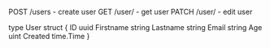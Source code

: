 POST /users - create user
GET /user/<id> - get user
PATCH /user/<id> - edit user
 
type User struct {
  ID uuid
  Firstname string
  Lastname string
  Email string
  Age uint
  Created time.Time
}
